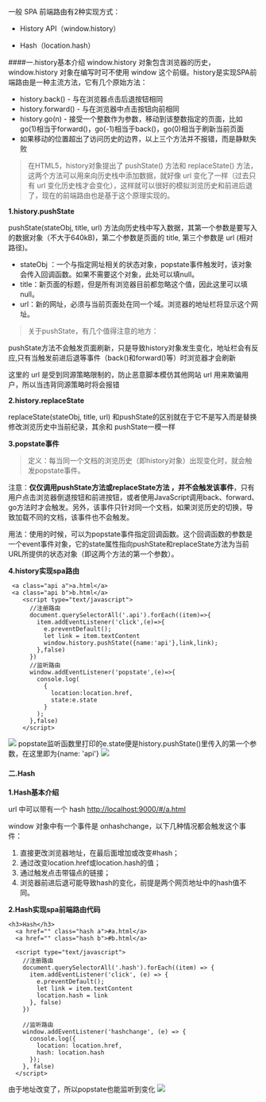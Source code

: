 一般 SPA 前端路由有2种实现方式：

- History API（window.history）

- Hash（location.hash）

####一.history基本介绍
window.history 对象包含浏览器的历史，window.history 对象在编写时可不使用 window 这个前缀。history是实现SPA前端路由是一种主流方法，它有几个原始方法：

- history.back() - 与在浏览器点击后退按钮相同
- history.forward() - 与在浏览器中点击按钮向前相同
- history.go(n) - 接受一个整数作为参数，移动到该整数指定的页面，比如go(1)相当于forward()，go(-1)相当于back()，go(0)相当于刷新当前页面
- 如果移动的位置超出了访问历史的边界，以上三个方法并不报错，而是静默失败

>在HTML5，history对象提出了 pushState() 方法和 replaceState() 方法，这两个方法可以用来向历史栈中添加数据，就好像 url 变化了一样（过去只有 url 变化历史栈才会变化），这样就可以很好的模拟浏览历史和前进后退了，现在的前端路由也是基于这个原理实现的。

**1.history.pushState**

pushState(stateObj, title, url) 方法向历史栈中写入数据，其第一个参数是要写入的数据对象（不大于640kB)，第二个参数是页面的 title, 第三个参数是 url (相对路径)。

- stateObj ：一个与指定网址相关的状态对象，popstate事件触发时，该对象会传入回调函数。如果不需要这个对象，此处可以填null。
- title：新页面的标题，但是所有浏览器目前都忽略这个值，因此这里可以填null。
- url：新的网址，必须与当前页面处在同一个域。浏览器的地址栏将显示这个网址。

>关于pushState，有几个值得注意的地方：

pushState方法不会触发页面刷新，只是导致history对象发生变化，地址栏会有反应,只有当触发前进后退等事件（back()和forward()等）时浏览器才会刷新

这里的 url 是受到同源策略限制的，防止恶意脚本模仿其他网站 url 用来欺骗用户，所以当违背同源策略时将会报错

**2.history.replaceState**

replaceState(stateObj, title, url) 和pushState的区别就在于它不是写入而是替换修改浏览历史中当前纪录，其余和 pushState一模一样

**3.popstate事件**

>定义：每当同一个文档的浏览历史（即history对象）出现变化时，就会触发popstate事件。

注意：**仅仅调用pushState方法或replaceState方法 ，并不会触发该事件**，只有用户点击浏览器倒退按钮和前进按钮，或者使用JavaScript调用back、forward、go方法时才会触发。另外，该事件只针对同一个文档，如果浏览历史的切换，导致加载不同的文档，该事件也不会触发。

用法：使用的时候，可以为popstate事件指定回调函数。这个回调函数的参数是一个event事件对象，它的state属性指向pushState和replaceState方法为当前URL所提供的状态对象（即这两个方法的第一个参数）。

**4.history实现spa路由**

```
 <a class="api a">a.html</a>
 <a class="api b">b.html</a>
    <script type="text/javascript">  
      //注册路由
      document.querySelectorAll('.api').forEach((item)=>{
        item.addEventListener('click',(e)=>{
          e.preventDefault();
          let link = item.textContent
          window.history.pushState({name:'api'},link,link);
        },false)
      })
      //监听路由
      window.addEventListener('popstate',(e)=>{
        console.log(
          {
            location:location.href,
            state:e.state
          }
        );
      },false)
    </script>
```
![](https://upload-images.jianshu.io/upload_images/9249356-56a3634dca5c3f16.png?imageMogr2/auto-orient/strip%7CimageView2/2/w/1240)
popstate监听函数里打印的e.state便是history.pushState()里传入的第一个参数，在这里即为{name: 'api'}
![](https://upload-images.jianshu.io/upload_images/9249356-56b6de4a3c3007a6.png?imageMogr2/auto-orient/strip%7CimageView2/2/w/1240)
#### 二.Hash

**1.Hash基本介绍**

url 中可以带有一个 hash [http://localhost:9000/#/a.html](http://localhost:9000/#/a.html)

window 对象中有一个事件是 onhashchange，以下几种情况都会触发这个事件：
1. 直接更改浏览器地址，在最后面增加或改变#hash；
2.  通过改变location.href或location.hash的值；
3.  通过触发点击带锚点的链接；
4.  浏览器前进后退可能导致hash的变化，前提是两个网页地址中的hash值不同。

**2.Hash实现spa前端路由代码**

```
<h3>Hash</h3>
  <a href="" class="hash a">#a.html</a>
  <a href="" class="hash b">#b.html</a>

  <script type="text/javascript">
    //注册路由
    document.querySelectorAll('.hash').forEach((item) => {
      item.addEventListener('click', (e) => {
        e.preventDefault();
        let link = item.textContent
        location.hash = link
      }, false)
    })

    //监听路由
    window.addEventListener('hashchange', (e) => {
      console.log({
        location: location.href,
        hash: location.hash
      });
    }, false)
  </script>
```
由于地址改变了，所以popstate也能监听到变化
![](https://upload-images.jianshu.io/upload_images/9249356-27efb6e88b134cb2.png?imageMogr2/auto-orient/strip%7CimageView2/2/w/1240)
